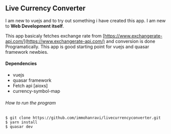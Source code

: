## Live Currency Converter

I am new to vuejs and to try out something i have created this app. I am new to **Web Development itself**.

This app basicaly fetches exchange rate from [https://www.exchangerate-api.com/](https://www.exchangerate-api.com/)   and conversion is done Programatically. This app is good starting point for vuejs and quasar framework newbies.



#### Dependencies
* vuejs
* quasar framework
* Fetch api [aioxs]
* currency-symbol-map

###### How to run the program

```
$ git clone https://github.com/immohanravi/livecurrencyconverter.git
$ yarn install
$ quasar dev
```
